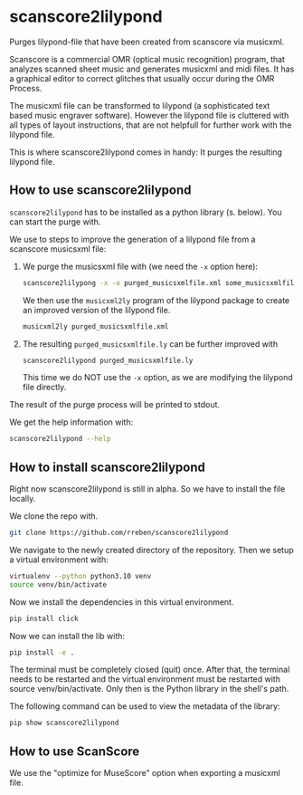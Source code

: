 # scanscore2lilypond
Purges lilypond-file that have been created from scanscore via musicxml.

Scanscore is a commercial OMR (optical music recognition) program, that analyzes scanned sheet music and generates musicxml and midi files. It has a graphical editor to correct glitches that usually occur during the OMR Process.

The musicxml file can be transformed to lilypond (a sophisticated text based music engraver software). However the lilypond file is cluttered with all types of layout instructions, that are not helpfull for further work with the lilypond file.

This is where scanscore2lilypond comes in handy: It purges the resulting lilypond file.

## How to use scanscore2lilypond

```scanscore2lilypond``` has to be installed as a python library (s. below). You can start the purge with.

We use to steps to improve the generation of a lilypond file from a scanscore musicsxml file:
1. We purge the musicsxml file with (we need the ```-x``` option here):
   ```sh
   scanscore2lilypong -x -o purged_musicsxmlfile.xml some_musicsxmlfile.xml
   ```
   We then use the ```musicxml2ly``` program of the lilypond package to create an improved version of the lilypond file.
   ```sh
   musicxml2ly purged_musicsxmlfile.xml
   ```
2. The resulting ```purged_musicsxmlfile.ly``` can be further improved with 
    ```sh
    scanscore2lilypond purged_musicsxmlfile.ly
    ```
    This time we do NOT use the ```-x``` option, as we are modifying the lilypond file directly.

The result of the purge process will be printed to stdout.

We get the help information with:

```sh
scanscore2lilypond --help
```

## How to install scanscore2lilypond

Right now scanscore2lilypond is still in alpha. So we have to install the file locally.

We clone the repo with.
```sh
git clone https://github.com/rreben/scanscore2lilypond
```


We navigate to the newly created directory of the repository. Then we setup a virtual environment with:

```sh
virtualenv --python python3.10 venv
source venv/bin/activate
```

Now we install the dependencies in this virtual environment.

```sh
pip install click
```

Now we can install the lib with:
```sh
pip install -e . 
```
The terminal must be completely closed (quit) once. After that, the terminal needs to be restarted and the virtual environment must be restarted with source venv/bin/activate. Only then is the Python library in the shell's path.

The following command can be used to view the metadata of the library:
```sh
pip show scanscore2lilypond
```

## How to use ScanScore

We use the "optimize for MuseScore" option when exporting a musicxml file.

